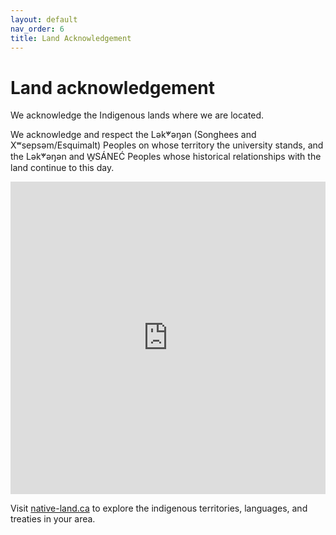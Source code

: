 ```yaml
---
layout: default
nav_order: 6
title: Land Acknowledgement 
---
```

# Land acknowledgement

We acknowledge the Indigenous lands where we are located.    

We acknowledge and respect the Lək̓ʷəŋən (Songhees and Xʷsepsəm/Esquimalt) Peoples on whose territory the university stands, and the Lək̓ʷəŋən and W̱SÁNEĆ Peoples whose historical relationships with the land continue to this day.
<iframe src="https://native-land.ca/api/embed/embed.html?maps=territories&position=48.4634,-123.3117" style="width:100%; height:500px; border:none;"></iframe>

Visit [native-land.ca](https://native-land.ca/) to explore the indigenous territories, languages, and treaties in your area.
